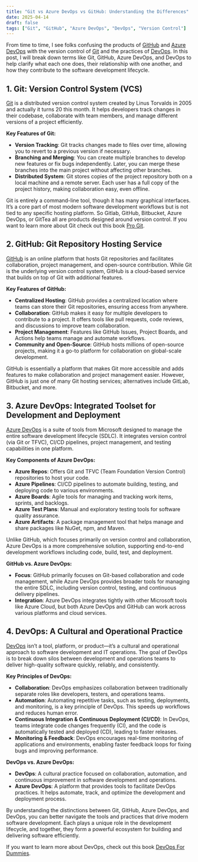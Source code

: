 ```yaml
---
title: "Git vs Azure DevOps vs GitHub: Understanding the Differences"
date: 2025-04-14
draft: false
tags: ["Git", "GitHub", "Azure DevOps", "DevOps", "Version Control"]
---
```


From time to time, I see folks confusing the products of [GitHub](https://github.com) and [Azure DevOps](https://learn.microsoft.com/en-us/azure/devops/user-guide/what-is-azure-devops?view=azure-devops) with the version control of [Git](https://git-scm.com/) and the practices of [DevOps](https://www.ibm.com/think/topics/devops). In this post, I will break down terms like Git, GitHub, Azure DevOps, and DevOps to help clarify what each one does, their relationship with one another, and how they contribute to the software development lifecycle.

## 1. Git: Version Control System (VCS)
[Git](https://git-scm.com/) is a distributed version control system created by Linus Torvalds in 2005 and actually it turns 20 this month. It helps developers track changes in their codebase, collaborate with team members, and manage different versions of a project efficiently.

**Key Features of Git:**
- **Version Tracking**: Git tracks changes made to files over time, allowing you to revert to a previous version if necessary.
- **Branching and Merging**: You can create multiple branches to develop new features or fix bugs independently. Later, you can merge these branches into the main project without affecting other branches.
- **Distributed System**: Git stores copies of the project repository both on a local machine and a remote server. Each user has a full copy of the project history, making collaboration easy, even offline.

Git is entirely a command-line tool, though it has many graphical interfaces. It’s a core part of most modern software development workflows but is not tied to any specific hosting platform. So Gitlab, GitHub, Bitbucket, Azure DevOps, or GitTea all are products designed around version control.
If you want to learn more about Git check out this book [Pro Git](https://amzn.to/3RhFwTG).

## 2. GitHub: Git Repository Hosting Service

[GitHub](https://github.com) is an online platform that hosts Git repositories and facilitates collaboration, project management, and open-source contribution. While Git is the underlying version control system, GitHub is a cloud-based service that builds on top of Git with additional features.

**Key Features of GitHub:**
- **Centralized Hosting**: GitHub provides a centralized location where teams can store their Git repositories, ensuring access from anywhere.
- **Collaboration**: GitHub makes it easy for multiple developers to contribute to a project. It offers tools like pull requests, code reviews, and discussions to improve team collaboration.
- **Project Management**: Features like GitHub Issues, Project Boards, and Actions help teams manage and automate workflows.
- **Community and Open-Source**: GitHub hosts millions of open-source projects, making it a go-to platform for collaboration on global-scale development.

GitHub is essentially a platform that makes Git more accessible and adds features to make collaboration and project management easier. However, GitHub is just one of many Git hosting services; alternatives include GitLab, Bitbucket, and more.


## 3. Azure DevOps: Integrated Toolset for Development and Deployment

[Azure DevOps](https://learn.microsoft.com/en-us/azure/devops/user-guide/what-is-azure-devops?view=azure-devops) is a suite of tools from Microsoft designed to manage the entire software development lifecycle (SDLC). It integrates version control (via Git or TFVC), CI/CD pipelines, project management, and testing capabilities in one platform.

**Key Components of Azure DevOps:**
- **Azure Repos**: Offers Git and TFVC (Team Foundation Version Control) repositories to host your code.
- **Azure Pipelines**: CI/CD pipelines to automate building, testing, and deploying code to various environments.
- **Azure Boards**: Agile tools for managing and tracking work items, sprints, and backlogs.
- **Azure Test Plans**: Manual and exploratory testing tools for software quality assurance.
- **Azure Artifacts**: A package management tool that helps manage and share packages like NuGet, npm, and Maven.

Unlike GitHub, which focuses primarily on version control and collaboration, Azure DevOps is a more comprehensive solution, supporting end-to-end development workflows including code, build, test, and deployment.

**GitHub vs. Azure DevOps:**
- **Focus**: GitHub primarily focuses on Git-based collaboration and code management, while Azure DevOps provides broader tools for managing the entire SDLC, including version control, testing, and continuous delivery pipelines.
- **Integration**: Azure DevOps integrates tightly with other Microsoft tools like Azure Cloud, but both Azure DevOps and GitHub can work across various platforms and cloud services.

## 4. DevOps: A Cultural and Operational Practice

[DevOps](https://www.ibm.com/think/topics/devops) isn’t a tool, platform, or product—it’s a cultural and operational approach to software development and IT operations. The goal of DevOps is to break down silos between development and operations teams to deliver high-quality software quickly, reliably, and consistently.

**Key Principles of DevOps:**
- **Collaboration**: DevOps emphasizes collaboration between traditionally separate roles like developers, testers, and operations teams.
- **Automation**: Automating repetitive tasks, such as testing, deployments, and monitoring, is a key principle of DevOps. This speeds up workflows and reduces human error.
- **Continuous Integration & Continuous Deployment (CI/CD)**: In DevOps, teams integrate code changes frequently (CI), and the code is automatically tested and deployed (CD), leading to faster releases.
- **Monitoring & Feedback**: DevOps encourages real-time monitoring of applications and environments, enabling faster feedback loops for fixing bugs and improving performance.

**DevOps vs. Azure DevOps:**
- **DevOps**: A cultural practice focused on collaboration, automation, and continuous improvement in software development and operations.
- **Azure DevOps**: A platform that provides tools to facilitate DevOps practices. It helps automate, track, and optimize the development and deployment process.

By understanding the distinctions between Git, GitHub, Azure DevOps, and DevOps, you can better navigate the tools and practices that drive modern software development. Each plays a unique role in the development lifecycle, and together, they form a powerful ecosystem for building and delivering software efficiently.

If you want to learn more about DevOps, check out this book [DevOps For Dummies](https://amzn.to/3RhIzeA).
